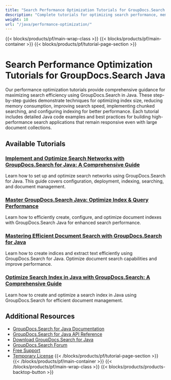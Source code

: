 ```yaml
---
title: "Search Performance Optimization Tutorials for GroupDocs.Search Java"
description: "Complete tutorials for optimizing search performance, memory usage, and index size with GroupDocs.Search for Java."
weight: 10
url: "/java/performance-optimization/"
---
```

{{< blocks/products/pf/main-wrap-class >}}
{{< blocks/products/pf/main-container >}}
{{< blocks/products/pf/tutorial-page-section >}}
# Search Performance Optimization Tutorials for GroupDocs.Search Java

Our performance optimization tutorials provide comprehensive guidance for maximizing search efficiency using GroupDocs.Search in Java. These step-by-step guides demonstrate techniques for optimizing index size, reducing memory consumption, improving search speed, implementing chunked searching, and configuring indexing for better performance. Each tutorial includes detailed Java code examples and best practices for building high-performance search applications that remain responsive even with large document collections.

## Available Tutorials

### [Implement and Optimize Search Networks with GroupDocs.Search for Java&#58; A Comprehensive Guide](./implement-optimize-groupdocs-search-java/)
Learn how to set up and optimize search networks using GroupDocs.Search for Java. This guide covers configuration, deployment, indexing, searching, and document management.

### [Master GroupDocs.Search Java&#58; Optimize Index & Query Performance](./master-groupdocs-search-java-index-query-optimization/)
Learn how to efficiently create, configure, and optimize document indexes with GroupDocs.Search Java for enhanced search performance.

### [Mastering Efficient Document Search with GroupDocs.Search for Java](./groupdocs-search-java-efficient-indexing-document-text-output/)
Learn how to create indices and extract text efficiently using GroupDocs.Search for Java. Optimize document search capabilities and improve performance.

### [Optimize Search Index in Java with GroupDocs.Search&#58; A Comprehensive Guide](./groupdocs-search-java-index-optimization/)
Learn how to create and optimize a search index in Java using GroupDocs.Search for efficient document management.

## Additional Resources

- [GroupDocs.Search for Java Documentation](https://docs.groupdocs.com/search/java/)
- [GroupDocs.Search for Java API Reference](https://reference.groupdocs.com/search/java/)
- [Download GroupDocs.Search for Java](https://releases.groupdocs.com/search/java/)
- [GroupDocs.Search Forum](https://forum.groupdocs.com/c/search)
- [Free Support](https://forum.groupdocs.com/)
- [Temporary License](https://purchase.groupdocs.com/temporary-license/)
{{< /blocks/products/pf/tutorial-page-section >}}
{{< /blocks/products/pf/main-container >}}
{{< /blocks/products/pf/main-wrap-class >}}
{{< blocks/products/products-backtop-button >}}